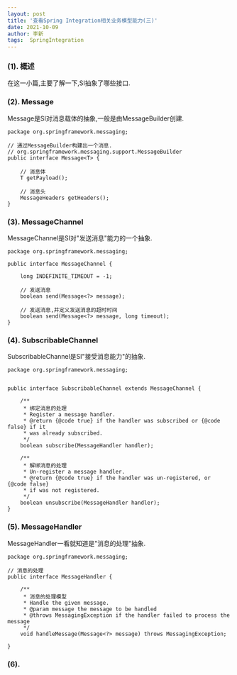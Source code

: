 ```yaml
---
layout: post
title: '查看Spring Integration相关业务模型能力(三)' 
date: 2021-10-09
author: 李新
tags:  SpringIntegration
---
```


### (1). 概述
在这一小篇,主要了解一下,SI抽象了哪些接口.

### (2). Message
Message是SI对消息载体的抽象,一般是由MessageBuilder创建.   

```
package org.springframework.messaging;

// 通过MessageBuilder构建出一个消息.
// org.springframework.messaging.support.MessageBuilder
public interface Message<T> {

	// 消息体
	T getPayload();
	
	// 消息头
	MessageHeaders getHeaders();
}
```
### (3). MessageChannel
MessageChannel是SI对"发送消息"能力的一个抽象.

```
package org.springframework.messaging;

public interface MessageChannel {
	
	long INDEFINITE_TIMEOUT = -1;
	
	// 发送消息
	boolean send(Message<?> message);
	
	// 发送消息,并定义发送消息的超时时间
	boolean send(Message<?> message, long timeout);
}
```
### (4). SubscribableChannel
SubscribableChannel是SI"接受消息能力"的抽象.  

```
package org.springframework.messaging;


public interface SubscribableChannel extends MessageChannel {

	/**
	 * 绑定消息的处理
	 * Register a message handler.
	 * @return {@code true} if the handler was subscribed or {@code false} if it
	 * was already subscribed.
	 */
	boolean subscribe(MessageHandler handler);

	/**
	 * 解绑消息的处理
	 * Un-register a message handler.
	 * @return {@code true} if the handler was un-registered, or {@code false}
	 * if was not registered.
	 */
	boolean unsubscribe(MessageHandler handler);
}
```
### (5). MessageHandler
MessageHandler一看就知道是"消息的处理"抽象.

```
package org.springframework.messaging;

// 消息的处理
public interface MessageHandler {

	/**
	 * 消息的处理模型
	 * Handle the given message.
	 * @param message the message to be handled
	 * @throws MessagingException if the handler failed to process the message
	 */
	void handleMessage(Message<?> message) throws MessagingException;

}
```
### (6). 
